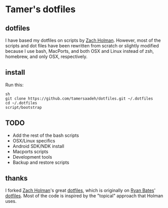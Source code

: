 # Tamer's dotfiles

## dotfiles

I have based my dotfiles on scripts by [Zach Holman](https://github.com/holman/dotfiles). However, most of the scripts and dot files have been rewritten from scratch or slightly modified because I use bash, MacPorts, and both OSX and Linux instead of zsh, homebrew, and only OSX, respectively.

## install

Run this:

```
sh
git clone https://github.com/tamersaadeh/dotfiles.git ~/.dotfiles
cd ~/.dotfiles
script/bootstrap
```

## TODO

* Add the rest of the bash scripts
* OSX/Linux specifics
* Android SDK/NDK install
* Macports scripts
* Development tools
* Backup and restore scripts

## thanks

I forked [Zach Holman](https://github.com/holman)'s great [dotfiles](https://github.com/holman/dotfiles), which is originally on [Ryan Bates](https://github.com/ryanb)' [dotfiles](https://github.com/ryanb/dotfiles). Most of the code is inspired by the "topical" approach that Holman uses.

